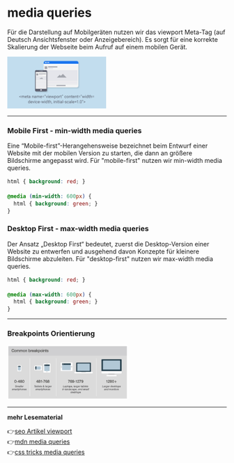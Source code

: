 # media queries

Für die Darstellung auf Mobilgeräten nutzen wir das viewport Meta-Tag (auf Deutsch Ansichtsfenster oder Anzeigebereich). Es sorgt für eine korrekte Skalierung der Webseite beim Aufruf auf einem mobilen Gerät.

<img src="meta-tag.jpg" alt="meta-tag" width="45%"> 

---

### Mobile First - min-width media queries

Eine “Mobile-first”-Herangehensweise bezeichnet beim Entwurf einer Website mit der mobilen Version zu starten, die dann an größere Bildschirme angepasst wird. Für "mobile-first" nutzen wir min-width media queries.

```css
html { background: red; }

@media (min-width: 600px) {
  html { background: green; }
}
```

### Desktop First - max-width media queries

Der Ansatz „Desktop First“ bedeutet, zuerst die Desktop-Version einer Website zu entwerfen und ausgehend davon Konzepte für kleinere Bildschirme abzuleiten. Für "desktop-first" nutzen wir max-width media queries.

```css
html { background: red; }

@media (max-width: 600px) {
  html { background: green; }
}
```
---
### Breakpoints Orientierung

<img src="common-breakpoints.jpg" alt="breakpoints" width="55%"> 

---

 **mehr Lesematerial**

:point_right:[seo Artikel viewport](https://www.seobility.net/de/wiki/Viewport)\
:point_right:[mdn media queries](https://developer.mozilla.org/en-US/docs/Learn/CSS/CSS_layout/Media_queries)\
:point_right:[css tricks media queries](https://css-tricks.com/logic-in-media-queries/)








